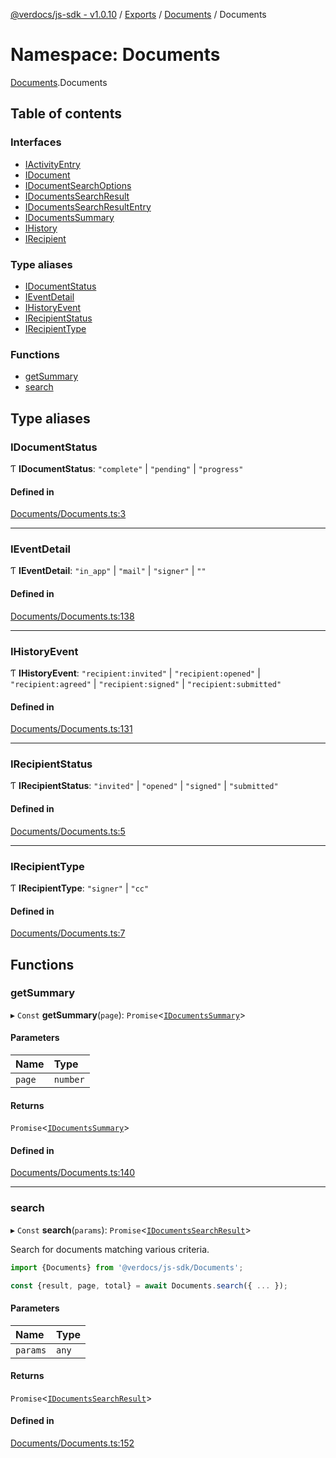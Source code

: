 [@verdocs/js-sdk - v1.0.10](../README.md) / [Exports](../modules.md) / [Documents](Documents.md) / Documents

# Namespace: Documents

[Documents](Documents.md).Documents

## Table of contents

### Interfaces

- [IActivityEntry](../interfaces/Documents.Documents-1.IActivityEntry.md)
- [IDocument](../interfaces/Documents.Documents-1.IDocument.md)
- [IDocumentSearchOptions](../interfaces/Documents.Documents-1.IDocumentSearchOptions.md)
- [IDocumentsSearchResult](../interfaces/Documents.Documents-1.IDocumentsSearchResult.md)
- [IDocumentsSearchResultEntry](../interfaces/Documents.Documents-1.IDocumentsSearchResultEntry.md)
- [IDocumentsSummary](../interfaces/Documents.Documents-1.IDocumentsSummary.md)
- [IHistory](../interfaces/Documents.Documents-1.IHistory.md)
- [IRecipient](../interfaces/Documents.Documents-1.IRecipient.md)

### Type aliases

- [IDocumentStatus](Documents.Documents-1.md#idocumentstatus)
- [IEventDetail](Documents.Documents-1.md#ieventdetail)
- [IHistoryEvent](Documents.Documents-1.md#ihistoryevent)
- [IRecipientStatus](Documents.Documents-1.md#irecipientstatus)
- [IRecipientType](Documents.Documents-1.md#irecipienttype)

### Functions

- [getSummary](Documents.Documents-1.md#getsummary)
- [search](Documents.Documents-1.md#search)

## Type aliases

### IDocumentStatus

Ƭ **IDocumentStatus**: ``"complete"`` \| ``"pending"`` \| ``"progress"``

#### Defined in

[Documents/Documents.ts:3](https://github.com/Verdocs/js-sdk/blob/main/src/Documents/Documents.ts#L3)

___

### IEventDetail

Ƭ **IEventDetail**: ``"in_app"`` \| ``"mail"`` \| ``"signer"`` \| ``""``

#### Defined in

[Documents/Documents.ts:138](https://github.com/Verdocs/js-sdk/blob/main/src/Documents/Documents.ts#L138)

___

### IHistoryEvent

Ƭ **IHistoryEvent**: ``"recipient:invited"`` \| ``"recipient:opened"`` \| ``"recipient:agreed"`` \| ``"recipient:signed"`` \| ``"recipient:submitted"``

#### Defined in

[Documents/Documents.ts:131](https://github.com/Verdocs/js-sdk/blob/main/src/Documents/Documents.ts#L131)

___

### IRecipientStatus

Ƭ **IRecipientStatus**: ``"invited"`` \| ``"opened"`` \| ``"signed"`` \| ``"submitted"``

#### Defined in

[Documents/Documents.ts:5](https://github.com/Verdocs/js-sdk/blob/main/src/Documents/Documents.ts#L5)

___

### IRecipientType

Ƭ **IRecipientType**: ``"signer"`` \| ``"cc"``

#### Defined in

[Documents/Documents.ts:7](https://github.com/Verdocs/js-sdk/blob/main/src/Documents/Documents.ts#L7)

## Functions

### getSummary

▸ `Const` **getSummary**(`page`): `Promise`<[`IDocumentsSummary`](../interfaces/Documents.Documents-1.IDocumentsSummary.md)\>

#### Parameters

| Name | Type |
| :------ | :------ |
| `page` | `number` |

#### Returns

`Promise`<[`IDocumentsSummary`](../interfaces/Documents.Documents-1.IDocumentsSummary.md)\>

#### Defined in

[Documents/Documents.ts:140](https://github.com/Verdocs/js-sdk/blob/main/src/Documents/Documents.ts#L140)

___

### search

▸ `Const` **search**(`params`): `Promise`<[`IDocumentsSearchResult`](../interfaces/Documents.Documents-1.IDocumentsSearchResult.md)\>

Search for documents matching various criteria.

```typescript
import {Documents} from '@verdocs/js-sdk/Documents';

const {result, page, total} = await Documents.search({ ... });
```

#### Parameters

| Name | Type |
| :------ | :------ |
| `params` | `any` |

#### Returns

`Promise`<[`IDocumentsSearchResult`](../interfaces/Documents.Documents-1.IDocumentsSearchResult.md)\>

#### Defined in

[Documents/Documents.ts:152](https://github.com/Verdocs/js-sdk/blob/main/src/Documents/Documents.ts#L152)

